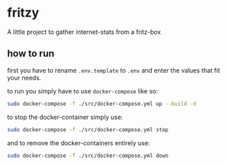 # fritzy

A little project to gather internet-stats from a fritz-box

## how to run

first you have to rename `.env.template` to `.env` and enter the values that fit your needs.  
  
to run you simply have to use `docker-compose` like so:  

```bash
sudo docker-compose -f ./src/docker-compose.yml up --build -d
```

to stop the docker-container simply use:

```bash
sudo docker-compose -f ./src/docker-compose.yml stop
```

and to remove the docker-containers entirely use:

```bash
sudo docker-compose -f ./src/docker-compose.yml down
```
